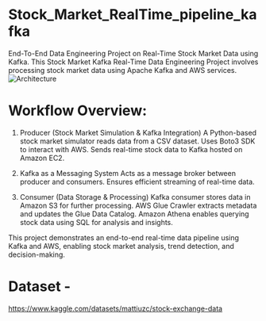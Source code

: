 # Stock_Market_RealTime_pipeline_kafka
End-To-End Data Engineering Project on Real-Time Stock Market Data using Kafka.
This Stock Market Kafka Real-Time Data Engineering Project involves processing stock market data using Apache Kafka and AWS services.
![Architecture](https://github.com/user-attachments/assets/e0c8ab14-397b-452b-8aaa-a045d055fc4d)

 # Workflow Overview:
1. Producer (Stock Market Simulation & Kafka Integration)
A Python-based stock market simulator reads data from a CSV dataset.
Uses Boto3 SDK to interact with AWS.
Sends real-time stock data to Kafka hosted on Amazon EC2.

2. Kafka as a Messaging System
Acts as a message broker between producer and consumers.
Ensures efficient streaming of real-time data.

3. Consumer (Data Storage & Processing)
Kafka consumer stores data in Amazon S3 for further processing.
AWS Glue Crawler extracts metadata and updates the Glue Data Catalog.
Amazon Athena enables querying stock data using SQL for analysis and insights.

This project demonstrates an end-to-end real-time data pipeline using Kafka and AWS, enabling stock market analysis, trend detection, and decision-making.

# Dataset - 
https://www.kaggle.com/datasets/mattiuzc/stock-exchange-data
